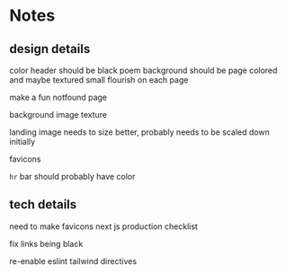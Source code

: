 # Notes

## design details

color header should be black
poem background should be page colored and maybe textured
small flourish on each page

make a fun notfound page

background image texture

landing image needs to size better, probably needs to be scaled down initially

favicons

`hr` bar should probably have color

<!-- Fix iphone top bar display -->

<!-- navbar should glide -->
<!-- capgras landing page should say "a poetry magazine" or something. if someone lands on the page the page should say _something_ about what it is -->

## tech details

need to make favicons
next js production checklist

fix links being black

re-enable eslint tailwind directives
